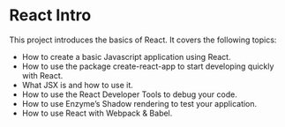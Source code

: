 # React Intro

This project introduces the basics of React. It covers the following topics:

* How to create a basic Javascript application using React.
* How to use the package create-react-app to start developing quickly with React.
* What JSX is and how to use it.
* How to use the React Developer Tools to debug your code.
* How to use Enzyme’s Shadow rendering to test your application.
* How to use React with Webpack & Babel.